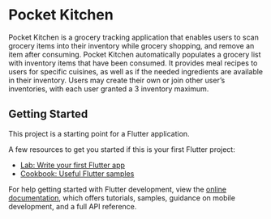 # Pocket Kitchen

Pocket Kitchen is a grocery tracking application that enables users to scan grocery items into their inventory while grocery shopping, and remove an item after consuming. Pocket Kitchen automatically populates a grocery list with inventory items that have been consumed. It provides meal recipes to users for specific cuisines, as well as if the needed ingredients are available in their inventory. Users may create their own or join other user’s inventories, with each user granted a 3 inventory maximum.

## Getting Started

This project is a starting point for a Flutter application.

A few resources to get you started if this is your first Flutter project:

- [Lab: Write your first Flutter app](https://docs.flutter.dev/get-started/codelab)
- [Cookbook: Useful Flutter samples](https://docs.flutter.dev/cookbook)

For help getting started with Flutter development, view the
[online documentation](https://docs.flutter.dev/), which offers tutorials,
samples, guidance on mobile development, and a full API reference.
